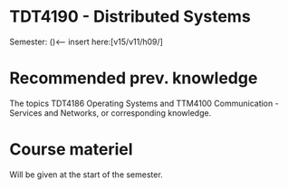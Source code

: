 TDT4190 - Distributed Systems
======
Semester: ()<-- insert here:[v15/v11/h09/]

# Recommended prev. knowledge
The topics TDT4186 Operating Systems and TTM4100 Communication - Services and Networks, or corresponding knowledge.

# Course materiel
Will be given at the start of the semester.
